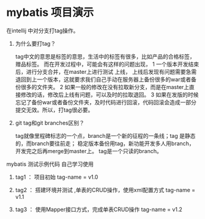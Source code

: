 # mybatis 项目演示

在intellij 中对分支打tag操作。

1. 为什么要打tag？

    tag中文的意思是标签的意思，生活中的标签有很多，比如产品的合格标签，赠品标签。
    而在开发过程中，可能会有这样的问题出现，
    1  一个版本开发结束后，进行分支合并，在master上进行测试 上线，
        上线后发现有问题需要急需退回到上一个版本，这就要求我们自己手动在服务器上备份很多的war或者备份很多的文件夹。
    2  如果一般的修改在没有拉取新分支，而是在master上直接修改的话，修改后上线有问题，可以及时的拉取退回。
    3  如果在发版的时候忘记了备份war或者备份文件夹，及时代码进行回滚，代码回滚会造成一部分提交无效。所以，打tag很必要。

2. git tag和git branches区别？
    
    tag就像里程碑标志的一个点，branch是一个新的征程的一条线；tag 是静态的，而branch要往前走；
    稳定版本备份用tag，新功能开发多人用branch，开发完之后再merge到master上。
    tag是一个只读的branch。

mybatis 测试示例代码   自己学习使用

1. tag1 ： 项目初始  tag-name = v1.0

2. tag2 ： 搭建环境并测试 ,单表的CRUD操作，使用xml配置方式 tag-name = v1.1

3. tag3 ： 使用Mapper接口方式，完成单表CRUD操作 tag-name = v1.2
